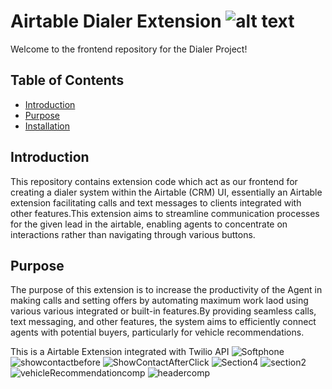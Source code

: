# Airtable Dialer Extension ![alt text](https://img.shields.io/badge/AirtableDialer-v18.13.0-18BFFF) 

Welcome to the frontend repository for the Dialer Project!

## Table of Contents

- [Introduction](#introduction)
- [Purpose](#purpose)
- [Installation](#installation)


## Introduction
This repository contains extension code which act as our frontend for creating a dialer system within the Airtable (CRM) UI, essentially an Airtable extension facilitating calls and text messages to clients integrated with other features.This extension aims to streamline communication processes for the given lead in the airtable, enabling agents to concentrate on interactions rather than navigating through various buttons.

## Purpose
The purpose of this extension is to increase the productivity of the Agent in making calls and setting offers by automating maximum work laod using various various integrated or built-in features.By providing seamless calls, text messaging, and other features, the system aims to efficiently connect agents with potential buyers, particularly for vehicle recommendations.


This is a Airtable Extension integrated with Twilio API 
![Softphone](https://github.com/rahul-08-11/Airtable-Dialer-Extension-Frontend/assets/90087006/cd42e957-39ed-4d9c-b6bf-a0f77d41106c)
![showcontactbefore](https://github.com/rahul-08-11/Airtable-Dialer-Extension-Frontend/assets/90087006/53f65d47-13f6-4fc0-87bd-7fd8d2d31a8d)
![ShowContactAfterClick](https://github.com/rahul-08-11/Airtable-Dialer-Extension-Frontend/assets/90087006/686e4719-bf10-4585-ab2a-208d3331e38b)
![Section4](https://github.com/rahul-08-11/Airtable-Dialer-Extension-Frontend/assets/90087006/d0378d7b-4070-407f-ba8c-40612756263b)
![section2](https://github.com/rahul-08-11/Airtable-Dialer-Extension-Frontend/assets/90087006/5fba0657-3243-4851-be59-2ae90ece152e)
![vehicleRecommendationcomp](https://github.com/rahul-08-11/Airtable-Dialer-Extension-Frontend/assets/90087006/b9183e89-e738-4b07-9e0c-060ffa157f37)
![headercomp](https://github.com/rahul-08-11/Airtable-Dialer-Extension-Frontend/assets/90087006/539cdcdd-1310-431b-83a7-927fa1531583)
